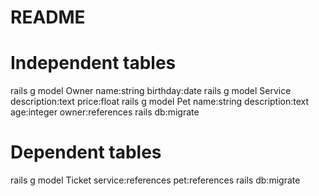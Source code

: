 # README

# Independent tables

rails g model Owner name:string birthday:date
rails g model Service description:text price:float
rails g model Pet name:string description:text age:integer owner:references
rails db:migrate

# Dependent tables

rails g model Ticket service:references pet:references
rails db:migrate
